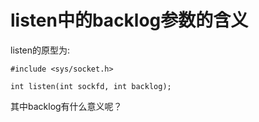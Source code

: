 # listen中的backlog参数的含义

listen的原型为:
```
#include <sys/socket.h>

int listen(int sockfd, int backlog);
```
其中backlog有什么意义呢？